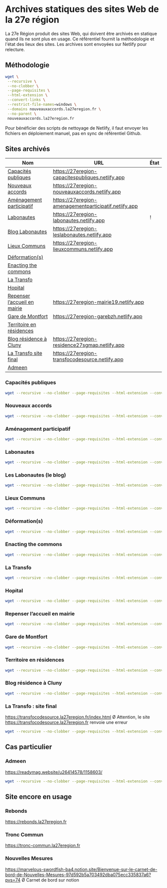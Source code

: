 # Archives statiques des sites Web de la 27e région

La 27e Région produit des sites Web, qui doivent être archivés en statique quand ils ne sont plus en usage. Ce référentiel fournit la méthodologie et l'état des lieux des sites.
Les archives sont envoyées sur Netlify pour relecture.

## Méthodologie

```bash
wget \
 --recursive \
 --no-clobber \
 --page-requisites \
 --html-extension \
 --convert-links \
 --restrict-file-names=windows \
 --domains nouveauxaccords.la27eregion.fr \
 --no-parent \
 nouveauxaccords.la27eregion.fr
```

Pour bénéficier des scripts de nettoyage de Netlify, il faut envoyer les fichiers en déploiement manuel, pas en sync de référentiel Github.

## Sites archivés

| Nom | URL | État |
|-|-|-|
| [Capacités publiques](https://capacitespubliques.la27eregion.fr) | https://27eregion-capacitespubliques.netlify.app | 
| [Nouveaux accords](https://nouveauxaccords.la27eregion.fr) | https://27eregion-nouveauxaccords.netlify.app | 
| [Aménagement participatif](https://amenagementparticipatif.fr) | https://27eregion-amenagementparticipatif.netlify.app | 
| [Labonautes](https://labonautes.fr) | https://27eregion-labonautes.netlify.app | ! |
| [Blog Labonautes](https://leslabonautes.la27eregion.fr) | https://27eregion-leslabonautes.netlify.app | 
| [Lieux Communs](https://lieuxcommuns.la27eregion.fr) | https://27eregion-lieuxcommuns.netlify.app | 
| [Déformation(s)](https://deformations.la27eregion.fr) |  | 
| [Enacting the commons](https://enactingthecommons.la27eregion.fr) |  | 
| [La Transfo](https://latransfo.la27eregion.fr) |  | 
| [Hopital](https://hopitalmetropole.la27eregion.fr) |  | 
| [Repenser l’accueil en mairie](https://mairie19.la27eregion.fr) | https://27eregion-mairie19.netlify.app | 
| [Gare de Montfort](https://garebzh.la27eregion.fr) | https://27eregion-garebzh.netlify.app | 
| [Territoire en résidences](https://territoiresenresidences.wordpress.com) |  | 
| [Blog résidence à Cluny](https://residence27sgmap.wordpress.com) | https://27eregion-residence27sgmap.netlify.app | 
| [La Transfo site final](https://transfocodesource.la27eregion.fr/index.html) | https://27eregion-transfocodesource.netlify.app | 
| [Admeen](https://readymag.website/u26414578/1158603/) |  | 

### Capacités publiques

```bash
wget --recursive --no-clobber --page-requisites --html-extension --convert-links --restrict-file-names=windows --domains capacitespubliques.la27eregion.fr --no-parent capacitespubliques.la27eregion.fr
```

### Nouveaux accords

```bash
wget --recursive --no-clobber --page-requisites --html-extension --convert-links --restrict-file-names=windows --domains nouveauxaccords.la27eregion.fr --no-parent nouveauxaccords.la27eregion.fr
```

### Aménagement participatif

```bash
wget --recursive --no-clobber --page-requisites --html-extension --convert-links --restrict-file-names=windows --domains amenagementparticipatif.fr --no-parent amenagementparticipatif.fr
```

### Labonautes 

```bash
wget --recursive --no-clobber --page-requisites --html-extension --convert-links --restrict-file-names=windows --domains labonautes.fr --no-parent labonautes.fr
```

### Les Labonautes (le blog) 

```bash
wget --recursive --no-clobber --page-requisites --html-extension --convert-links --restrict-file-names=windows --domains leslabonautes.la27eregion.fr --no-parent leslabonautes.la27eregion.fr
```

### Lieux Communs

```bash
wget --recursive --no-clobber --page-requisites --html-extension --convert-links --restrict-file-names=windows --domains lieuxcommuns.la27eregion.fr --no-parent lieuxcommuns.la27eregion.fr
```

### Déformation(s)

```bash
wget --recursive --no-clobber --page-requisites --html-extension --convert-links --restrict-file-names=windows --domains deformations.la27eregion.fr --no-parent deformations.la27eregion.fr
```

### Enacting the commons

```bash
wget --recursive --no-clobber --page-requisites --html-extension --convert-links --restrict-file-names=windows --domains enactingthecommons.la27eregion.fr --no-parent enactingthecommons.la27eregion.fr
```

### La Transfo

```bash
wget --recursive --no-clobber --page-requisites --html-extension --convert-links --restrict-file-names=windows --domains latransfo.la27eregion.fr --no-parent latransfo.la27eregion.fr
```

### Hopital

```bash
wget --recursive --no-clobber --page-requisites --html-extension --convert-links --restrict-file-names=windows --domains hopitalmetropole.la27eregion.fr --no-parent hopitalmetropole.la27eregion.fr
```

### Repenser l’accueil en mairie

```bash
wget --recursive --no-clobber --page-requisites --html-extension --convert-links --restrict-file-names=windows --domains mairie19.la27eregion.fr --no-parent mairie19.la27eregion.fr
```

### Gare de Montfort

```bash
wget --recursive --no-clobber --page-requisites --html-extension --convert-links --restrict-file-names=windows --domains garebzh.la27eregion.fr --no-parent garebzh.la27eregion.fr
```

### Territoire en résidences 

```bash
wget --recursive --no-clobber --page-requisites --html-extension --convert-links --restrict-file-names=windows --domains territoiresenresidences.wordpress.com --no-parent territoiresenresidences.wordpress.com
```

### Blog résidence à Cluny

```bash
wget --recursive --no-clobber --page-requisites --html-extension --convert-links --restrict-file-names=windows --domains residence27sgmap.wordpress.com --no-parent residence27sgmap.wordpress.com
```

### La Transfo : site final
https://transfocodesource.la27eregion.fr/index.html 
Ø	Attention, le site https://transfocodesource.la27eregion.fr renvoie une erreur 

```bash
wget --recursive --no-clobber --page-requisites --html-extension --convert-links --restrict-file-names=windows --domains transfocodesource.la27eregion.fr --no-parent transfocodesource.la27eregion.fr/index.html
```

## Cas particulier

### Admeen
https://readymag.website/u26414578/1158603/ 

```bash
wget --recursive --no-clobber --page-requisites --html-extension --convert-links --restrict-file-names=windows --domains readymag.website/u26414578/1158603/ readymag.website/u26414578/1158603/
```

## Site encore en usage

### Rebonds

https://rebonds.la27eregion.fr

### Tronc Commun

https://tronc-commun.la27eregion.fr

### Nouvelles Mesures 
https://marvelous-swordfish-ba4.notion.site/Bienvenue-sur-le-carnet-de-bord-de-Nouvelles-Mesures-97d592b5a703492dba075ecc335837a6?pvs=74 
Ø	Carnet de bord sur notion 
